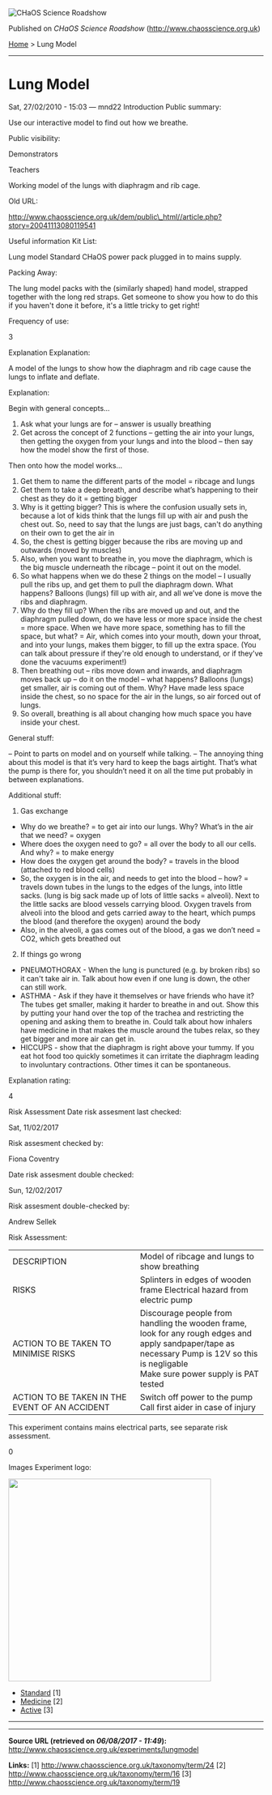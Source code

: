 <img src="http://www.chaosscience.org.uk/sites/default/files/garland_logo.png" alt="CHaOS Science Roadshow" id="logo" class="print-logo" />

Published on *CHaOS Science Roadshow* (<http://www.chaosscience.org.uk>)

[Home](http://www.chaosscience.org.uk/) &gt; Lung Model

------------------------------------------------------------------------

Lung Model
==========

<span class="submitted">Sat, 27/02/2010 - 15:03 — mnd22</span>
Introduction
Public summary: 

Use our interactive model to find out how we breathe.

Public visibility: 

Demonstrators

Teachers

Working model of the lungs with diaphragm and rib cage.

Old URL: 

http://www.chaosscience.org.uk/dem/public\_html//article.php?story=20041113080119541

Useful information
Kit List: 

Lung model
Standard CHaOS power pack plugged in to mains supply.

Packing Away: 

The lung model packs with the (similarly shaped) hand model, strapped together with the long red straps. Get someone to show you how to do this if you haven't done it before, it's a little tricky to get right!

Frequency of use: 

3

Explanation
Explanation: 

A model of the lungs to show how the diaphragm and rib cage cause the lungs to inflate and deflate.

Explanation:

Begin with general concepts…

1. Ask what your lungs are for – answer is usually breathing
2. Get across the concept of 2 functions – getting the air into your lungs, then getting the oxygen from your lungs and into the blood – then say how the model show the first of those.

Then onto how the model works…

1. Get them to name the different parts of the model = ribcage and lungs
2. Get them to take a deep breath, and describe what’s happening to their chest as they do it = getting bigger
3. Why is it getting bigger? This is where the confusion usually sets in, because a lot of kids think that the lungs fill up with air and push the chest out. So, need to say that the lungs are just bags, can't do anything on their own to get the air in
4. So, the chest is getting bigger because the ribs are moving up and outwards (moved by muscles)
5. Also, when you want to breathe in, you move the diaphragm, which is the big muscle underneath the ribcage – point it out on the model.
6. So what happens when we do these 2 things on the model – I usually pull the ribs up, and get them to pull the diaphragm down. What happens? Balloons (lungs) fill up with air, and all we’ve done is move the ribs and diaphragm.
7. Why do they fill up? When the ribs are moved up and out, and the diaphragm pulled down, do we have less or more space inside the chest = more space. When we have more space, something has to fill the space, but what? = Air, which comes into your mouth, down your throat, and into your lungs, makes them bigger, to fill up the extra space. (You can talk about pressure if they're old enough to understand, or if they've done the vacuums experiment!)
8. Then breathing out – ribs move down and inwards, and diaphragm moves back up – do it on the model – what happens? Balloons (lungs) get smaller, air is coming out of them. Why? Have made less space inside the chest, so no space for the air in the lungs, so air forced out of lungs.
9. So overall, breathing is all about changing how much space you have inside your chest.

General stuff:

– Point to parts on model and on yourself while talking.
– The annoying thing about this model is that it’s very hard to keep the bags airtight. That’s what the pump is there for, you shouldn’t need it on all the time put probably in between explanations.

Additional stuff:

1. Gas exchange
- Why do we breathe? = to get air into our lungs. Why? What’s in the air that we need? = oxygen
- Where does the oxygen need to go? = all over the body to all our cells. And why? = to make energy
- How does the oxygen get around the body? = travels in the blood (attached to red blood cells)
- So, the oxygen is in the air, and needs to get into the blood – how? = travels down tubes in the lungs to the edges of the lungs, into little sacks. (lung is big sack made up of lots of little sacks = alveoli). Next to the little sacks are blood vessels carrying blood. Oxygen travels from alveoli into the blood and gets carried away to the heart, which pumps the blood (and therefore the oxygen) around the body
- Also, in the alveoli, a gas comes out of the blood, a gas we don’t need = CO2, which gets breathed out

2. If things go wrong
- PNEUMOTHORAX - When the lung is punctured (e.g. by broken ribs) so it can't take air in. Talk about how even if one lung is down, the other can still work.
- ASTHMA - Ask if they have it themselves or have friends who have it? The tubes get smaller, making it harder to breathe in and out. Show this by putting your hand over the top of the trachea and restricting the opening and asking them to breathe in. Could talk about how inhalers have medicine in that makes the muscle around the tubes relax, so they get bigger and more air can get in.
- HICCUPS - show that the diaphragm is right above your tummy. If you eat hot food too quickly sometimes it can irritate the diaphragm leading to involuntary contractions. Other times it can be spontaneous.

Explanation rating: 

4

Risk Assessment
Date risk assesment last checked: 

<span class="date-display-single">Sat, 11/02/2017</span>

Risk assesment checked by: 

Fiona Coventry

Date risk assesment double checked: 

<span class="date-display-single">Sun, 12/02/2017</span>

Risk assesment double-checked by: 

Andrew Sellek

Risk Assessment: 

<table>
<colgroup>
<col width="50%" />
<col width="50%" />
</colgroup>
<tbody>
<tr class="odd">
<td>DESCRIPTION</td>
<td>Model of ribcage and lungs to show breathing</td>
</tr>
<tr class="even">
<td>RISKS</td>
<td>Splinters in edges of wooden frame
Electrical hazard from electric pump</td>
</tr>
<tr class="odd">
<td>ACTION TO BE TAKEN TO MINIMISE RISKS</td>
<td>Discourage people from handling the wooden frame, look for any rough edges and apply sandpaper/tape as necessary
Pump is 12V so this is negligable<br />
Make sure power supply is PAT tested</td>
</tr>
<tr class="even">
<td>ACTION TO BE TAKEN IN THE EVENT OF AN ACCIDENT</td>
<td>Switch off power to the pump
Call first aider in case of injury</td>
</tr>
</tbody>
</table>

This experiment contains mains electrical parts, see separate risk assessment.

0

Images
Experiment logo: 

<img src="http://www.chaosscience.org.uk/sites/default/files/imagefield_default_images/unknownexpt.png?1321624030" class="imagefield imagefield-field_experiment_logo" width="400" height="400" />

-   [Standard](http://www.chaosscience.org.uk/taxonomy/term/24 "A standard CHaOS experiment, useable for all hands-on events.") <span class="print-footnote">\[1\]</span>
-   [Medicine](http://www.chaosscience.org.uk/taxonomy/term/16) <span class="print-footnote">\[2\]</span>
-   [Active](http://www.chaosscience.org.uk/taxonomy/term/19 "Experiment has working equipment at the time of last update, and is available for events.") <span class="print-footnote">\[3\]</span>

****

------------------------------------------------------------------------

**Source URL (retrieved on *06/08/2017 - 11:49*):** <http://www.chaosscience.org.uk/experiments/lungmodel>

**Links:**
\[1\] http://www.chaosscience.org.uk/taxonomy/term/24
\[2\] http://www.chaosscience.org.uk/taxonomy/term/16
\[3\] http://www.chaosscience.org.uk/taxonomy/term/19

